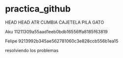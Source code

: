 # practica_github
 HEAD
 HEAD
ATR CUMBIA CAJETELA PILA GATO	

Aku 11211309a55aad1eeb0bdb16556ffa8185f63819


Felipe 9213992b345ae562781060c3e828ccb556b1ea15


resolviendo los problemas
